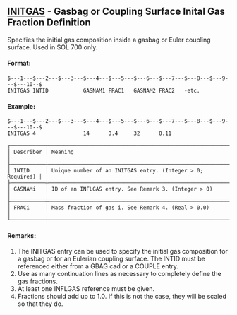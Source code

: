 ## [INITGAS](https://nexus.hexagon.com/documentationcenter/bundle/MSC_Nastran_2022.4/page/Nastran_Combined_Book/qrg/bulkfgil/TOC.INITGAS.xhtml) - Gasbag or Coupling Surface Inital Gas Fraction Definition

Specifies the initial gas composition inside a gasbag or Euler coupling surface. Used in SOL 700 only.

#### Format:

```nastran
$---1---$---2---$---3---$---4---$---5---$---6---$---7---$---8---$---9---$---10--$
INITGAS INTID           GASNAM1 FRAC1   GASNAM2 FRAC2   -etc.                   
```

#### Example:

```nastran
$---1---$---2---$---3---$---4---$---5---$---6---$---7---$---8---$---9---$---10--$
INITGAS 4               14      0.4     32      0.11                            
```

```text
┌───────────┬────────────────────────────────────────────────────────────┐
│ Describer │ Meaning                                                    │
├───────────┼────────────────────────────────────────────────────────────┤
│ INTID     │ Unique number of an INITGAS entry. (Integer > 0; Required) │
├───────────┼────────────────────────────────────────────────────────────┤
│ GASNAMi   │ ID of an INFLGAS entry. See Remark 3. (Integer > 0)        │
├───────────┼────────────────────────────────────────────────────────────┤
│ FRACi     │ Mass fraction of gas i. See Remark 4. (Real > 0.0)         │
└───────────┴────────────────────────────────────────────────────────────┘
```

#### Remarks:

1. The INITGAS entry can be used to specify the initial gas composition for a gasbag or for an Eulerian coupling surface. The INTID must be referenced either from a GBAG cad or a COUPLE entry.
2. Use as many continuation lines as necessary to completely define the gas fractions.
3. At least one INFLGAS reference must be given.
4. Fractions should add up to 1.0. If this is not the case, they will be scaled so that they do.
